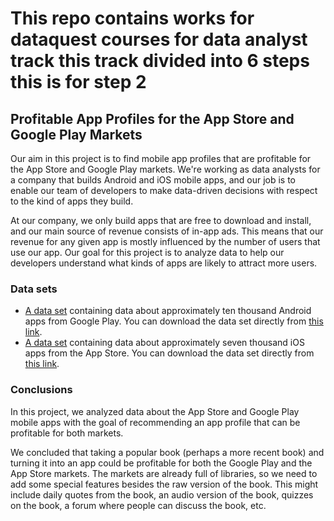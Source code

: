 
# This repo contains works for dataquest courses for data analyst track this track divided into 6 steps this is for step 2

## Profitable App Profiles for the App Store and Google Play Markets

Our aim in this project is to find mobile app profiles that are profitable for the App Store and Google Play markets.
We're working as data analysts for a company that builds Android and iOS mobile apps, and our job is to enable our team of developers 
to make data-driven decisions with respect to the kind of apps they build. 

At our company, we only build apps that are free to download and install, 
and our main source of revenue consists of in-app ads. This means that our revenue for any given app is mostly 
influenced by the number of users that use our app. Our goal for this project is to analyze data to help our developers understand 
what kinds of apps are likely to attract more users.


### Data sets

- [A data set](https://www.kaggle.com/lava18/google-play-store-apps) containing data about approximately ten thousand Android apps from Google Play. You can download the data set directly from [this link](https://dq-content.s3.amazonaws.com/350/googleplaystore.csv).
- [A data set](https://www.kaggle.com/ramamet4/app-store-apple-data-set-10k-apps) containing data about approximately seven thousand iOS apps from the App Store. You can download the data set directly from [this link](https://dq-content.s3.amazonaws.com/350/AppleStore.csv).



### Conclusions

In this project, we analyzed data about the App Store and Google Play mobile apps with the goal of recommending an app profile
 that can be profitable for both markets.

We concluded that taking a popular book (perhaps a more recent book) and turning it into an app could be profitable
for both the Google Play and the App Store markets. The markets are already full of libraries, so we need to add some special 
features besides the raw version of the book. This might include daily quotes from the book, an audio version of the book, quizzes on the book, 
a forum where people can discuss the book, etc.

